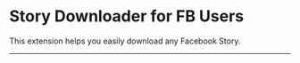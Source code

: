 # Story Downloader for FB Users

This extension helps you easily download any Facebook Story.

---

